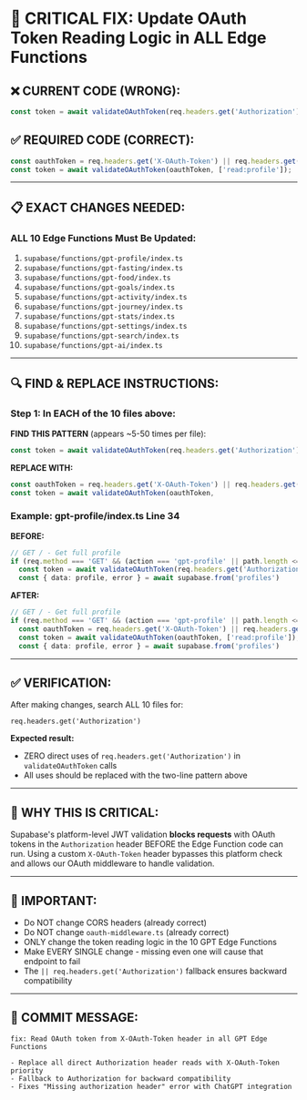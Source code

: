 # 🔧 CRITICAL FIX: Update OAuth Token Reading Logic in ALL Edge Functions

## ❌ CURRENT CODE (WRONG):
```typescript
const token = await validateOAuthToken(req.headers.get('Authorization'), ['read:profile']);
```

## ✅ REQUIRED CODE (CORRECT):
```typescript
const oauthToken = req.headers.get('X-OAuth-Token') || req.headers.get('Authorization');
const token = await validateOAuthToken(oauthToken, ['read:profile']);
```

---

## 📋 EXACT CHANGES NEEDED:

### **ALL 10 Edge Functions Must Be Updated:**

1. `supabase/functions/gpt-profile/index.ts`
2. `supabase/functions/gpt-fasting/index.ts`
3. `supabase/functions/gpt-food/index.ts`
4. `supabase/functions/gpt-goals/index.ts`
5. `supabase/functions/gpt-activity/index.ts`
6. `supabase/functions/gpt-journey/index.ts`
7. `supabase/functions/gpt-stats/index.ts`
8. `supabase/functions/gpt-settings/index.ts`
9. `supabase/functions/gpt-search/index.ts`
10. `supabase/functions/gpt-ai/index.ts`

---

## 🔍 FIND & REPLACE INSTRUCTIONS:

### **Step 1: In EACH of the 10 files above:**

**FIND THIS PATTERN** (appears ~5-50 times per file):
```typescript
const token = await validateOAuthToken(req.headers.get('Authorization'),
```

**REPLACE WITH:**
```typescript
const oauthToken = req.headers.get('X-OAuth-Token') || req.headers.get('Authorization');
const token = await validateOAuthToken(oauthToken,
```

### **Example: gpt-profile/index.ts Line 34**

**BEFORE:**
```typescript
// GET / - Get full profile
if (req.method === 'GET' && (action === 'gpt-profile' || path.length <= 1)) {
  const token = await validateOAuthToken(req.headers.get('Authorization'), ['read:profile']);
  const { data: profile, error } = await supabase.from('profiles')
```

**AFTER:**
```typescript
// GET / - Get full profile
if (req.method === 'GET' && (action === 'gpt-profile' || path.length <= 1)) {
  const oauthToken = req.headers.get('X-OAuth-Token') || req.headers.get('Authorization');
  const token = await validateOAuthToken(oauthToken, ['read:profile']);
  const { data: profile, error } = await supabase.from('profiles')
```

---

## ✅ VERIFICATION:

After making changes, search ALL 10 files for:
```
req.headers.get('Authorization')
```

**Expected result:** 
- ZERO direct uses of `req.headers.get('Authorization')` in `validateOAuthToken` calls
- All uses should be replaced with the two-line pattern above

---

## 🎯 WHY THIS IS CRITICAL:

Supabase's platform-level JWT validation **blocks requests** with OAuth tokens in the `Authorization` header BEFORE the Edge Function code can run. Using a custom `X-OAuth-Token` header bypasses this platform check and allows our OAuth middleware to handle validation.

---

## 🚨 IMPORTANT:

- Do NOT change CORS headers (already correct)
- Do NOT change `oauth-middleware.ts` (already correct)
- ONLY change the token reading logic in the 10 GPT Edge Functions
- Make EVERY SINGLE change - missing even one will cause that endpoint to fail
- The `|| req.headers.get('Authorization')` fallback ensures backward compatibility

---

## 📌 COMMIT MESSAGE:
```
fix: Read OAuth token from X-OAuth-Token header in all GPT Edge Functions

- Replace all direct Authorization header reads with X-OAuth-Token priority
- Fallback to Authorization for backward compatibility
- Fixes "Missing authorization header" error with ChatGPT integration
```

